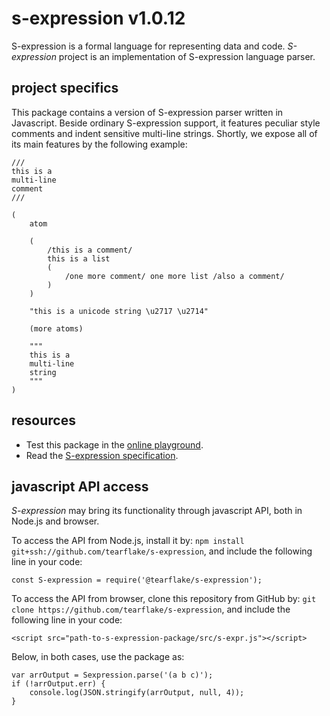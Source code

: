 # s-expression v1.0.12

S-expression is a formal language for representing data and code. *S-expression* project is an implementation of S-expression language parser.

## project specifics

This package contains a version of S-expression parser written in Javascript. Beside ordinary S-expression support, it features peculiar style comments and indent sensitive multi-line strings. Shortly, we expose all of its main features by the following example:

```
///
this is a
multi-line
comment
///

(
    atom
    
    (
        /this is a comment/
        this is a list
        (
            /one more comment/ one more list /also a comment/
        )
    )
    
    "this is a unicode string \u2717 \u2714"
    
    (more atoms)
    
    """
    this is a
    multi-line
    string
    """
)
```

## resources

- Test this package in the [online playground](https://tearflake.github.io/s-expression/playground/).
- Read the [S-expression specification](https://tearflake.github.io/s-expression/docs/s-expression).

## javascript API access

*S-expression* may bring its functionality through javascript API, both in Node.js and browser.

To access the API from Node.js, install it by: `npm install git+ssh://github.com/tearflake/s-expression`, and include the following line in your code:

```
const S-expression = require('@tearflake/s-expression');
```

To access the API from browser, clone this repository from GitHub by: `git clone https://github.com/tearflake/s-expression`, and include the following line in your code:

```
<script src="path-to-s-expression-package/src/s-expr.js"></script>
```

Below, in both cases, use the package as:

```
var arrOutput = Sexpression.parse('(a b c)');
if (!arrOutput.err) {
    console.log(JSON.stringify(arrOutput, null, 4));
}
```
